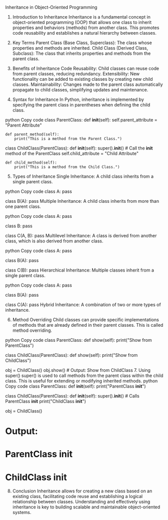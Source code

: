 Inheritance in Object-Oriented Programming
1. Introduction to Inheritance
Inheritance is a fundamental concept in object-oriented programming (OOP) that allows one class to inherit properties and behaviors (methods) from another class. This promotes code reusability and establishes a natural hierarchy between classes.

2. Key Terms
Parent Class (Base Class, Superclass): The class whose properties and methods are inherited.
Child Class (Derived Class, Subclass): The class that inherits properties and methods from the parent class.
3. Benefits of Inheritance
Code Reusability: Child classes can reuse code from parent classes, reducing redundancy.
Extensibility: New functionality can be added to existing classes by creating new child classes.
Maintainability: Changes made to the parent class automatically propagate to child classes, simplifying updates and maintenance.
4. Syntax for Inheritance
In Python, inheritance is implemented by specifying the parent class in parentheses when defining the child class.

python
Copy code
class ParentClass:
    def __init__(self):
        self.parent_attribute = "Parent Attribute"

    def parent_method(self):
        print("This is a method from the Parent Class.")

class ChildClass(ParentClass):
    def __init__(self):
        super().__init__()  # Call the __init__ method of the ParentClass
        self.child_attribute = "Child Attribute"

    def child_method(self):
        print("This is a method from the Child Class.")
5. Types of Inheritance
Single Inheritance: A child class inherits from a single parent class.

python
Copy code
class A:
    pass

class B(A):
    pass
Multiple Inheritance: A child class inherits from more than one parent class.

python
Copy code
class A:
    pass

class B:
    pass

class C(A, B):
    pass
Multilevel Inheritance: A class is derived from another class, which is also derived from another class.

python
Copy code
class A:
    pass

class B(A):
    pass

class C(B):
    pass
Hierarchical Inheritance: Multiple classes inherit from a single parent class.

python
Copy code
class A:
    pass

class B(A):
    pass

class C(A):
    pass
Hybrid Inheritance: A combination of two or more types of inheritance.

6. Method Overriding
Child classes can provide specific implementations of methods that are already defined in their parent classes. This is called method overriding.

python
Copy code
class ParentClass:
    def show(self):
        print("Show from ParentClass")

class ChildClass(ParentClass):
    def show(self):
        print("Show from ChildClass")

obj = ChildClass()
obj.show()  # Output: Show from ChildClass
7. Using super()
super() is used to call methods from the parent class within the child class. This is useful for extending or modifying inherited methods.
python
Copy code
class ParentClass:
    def __init__(self):
        print("ParentClass __init__")

class ChildClass(ParentClass):
    def __init__(self):
        super().__init__()  # Calls ParentClass __init__
        print("ChildClass __init__")

obj = ChildClass()
# Output:
# ParentClass __init__
# ChildClass __init__
8. Conclusion
Inheritance allows for creating a new class based on an existing class, facilitating code reuse and establishing a logical relationship between classes. Understanding and effectively using inheritance is key to building scalable and maintainable object-oriented systems.
